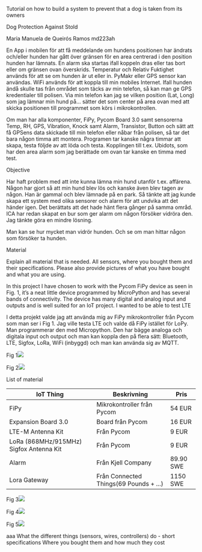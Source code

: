 Tutorial on how to build a system to prevent that a dog is taken from its owners


Dog Protection Against Stold

Maria Manuela de Queirós Ramos
md223ah

En App i mobilen för att få meddelande om hundens positionen har ändrats och/eller hunden har gått över gränsen för en area centrerad i den position hunden har lämnats.
En alarm ska startas ifall koppeln dras eller tas bort eller om gränsen ovan överskrids.
Temperatur och Relativ Fuktighet används för att se om hunden är ut eller in.
PyMakr eller GPS sensor kan användas.
WiFi används för att koppla till min mobiles Internet.
Ifall hunden ändå skulle tas från området som täcks av min telefon, så kan man ge GPS kredentialer till polisen.
Via min telefon kan jag se vilken position (Lat,  Long) som jag lämnar min hund på... sätter det som center på area ovan med att skicka positionen till programmet som körs i mikrokontrollen.

Om man har alla komponenter, FiPy, Pycom Board 3.0 samt sensorerna Temp, RH, GPS, Vibration, Knock samt Alarm, Transistor, Button och sätt att få GPSens data skickade till min telefon eller nåbar från polisen, så tar det bara någon timma att montera. Programen tar kanske några timmar att skapa, testa följde av att löda och testa. Kopplingen till t.ex. Ubidots, som har den area alarm som jag berättade om ovan tar kanske en timma med test.

Objective

Har haft problem med att inte kunna lämna min hund utanför t.ex. affärena. Någon har gjort så att min hund blev lös och kanske även blev tagen av någon. Han är gammal och blev lämnade på en park. 
Så tänkte att jag kunde skapa ett system med olika sensorer och alarm för att undvika att det händer igen. Det berättats att det hade hänt flera gånger på samma områd.
ICA har redan skapat en bur som ger alarm om någon försöker vidröra den. Jag tänkte göra en mindre lösning.

Man kan se hur mycket man vidrör hunden. Och se om man hittar någon som försöker ta hunden.


Material

Explain all material that is needed. All sensors, where you bought them and their specifications. Please also provide pictures of what you have bought and what you are using.

In this project I have chosen to work with the Pycom FiPy device as seen in Fig. 1, it’s a neat little device programmed by MicroPython and has several bands of connectivity. The device has many digital and analog input and outputs and is well suited for an IoT project.
I wanted to be able to test LTE 

I detta projekt valde jag att använda mig av FiPy mikrokontroller från Pycom som man ser i Fig 1.
Jag ville testa LTE och valde då FiPy istället för LoPy.
Man programmerar den med Micropython. Den har bägge analoga och digitala input och output och man kan koppla den på flera sätt: Bluetooth, LTE, Sigfox, LoRa, WiFi (inbyggd) och man kan använda sig av MQTT.

Fig 1![](https://i.imgur.com/Xfu2Xu3.jpg)

Fig 2![](https://i.imgur.com/DtAIATv.jpg)

List of material

| IoT Thing  | Beskrivning                |Pris     |
| -----------| -------------------------- | ---------- |
| FiPy       | Mikrokontroller från Pycom | 54 EUR     |
| Expansion Board 3.0  | Board från Pycom           | 16 EUR   |
| LTE-M Antenna Kit | Från Pycom             | 9 EUR |
| LoRa (868MHz/915MHz)  Sigfox Antenna Kit | Från Pycom | 9 EUR  |
| Alarm | Från Kjell  Company | 89.90 SWE |
| Lora Gateway | Från Connected Things(69 Pounds + ...) | 1150 SWE |




Fig 3![](https://i.imgur.com/RkD8acE.png)



Fig 4![](https://i.imgur.com/bW7zMIs.png)
 
Fig 5![](https://i.imgur.com/oahaMPG.png)

aaa
    What the different things (sensors, wires, controllers) do - short specifications
    Where you bought them and how much they cost






